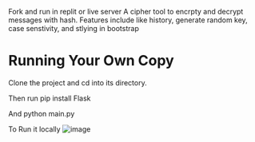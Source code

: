 Fork and run in replit or live server
A cipher tool to encrpty and decrypt messages with hash. Features include like history, generate random key, case senstivity, and stlying in bootstrap

# Running Your Own Copy
Clone the project and cd into its directory. 

Then run
pip install Flask

And
python main.py


To Run it locally
![image](https://github.com/user-attachments/assets/8ce5cf23-38e4-468d-b672-4e565347ad1d)
